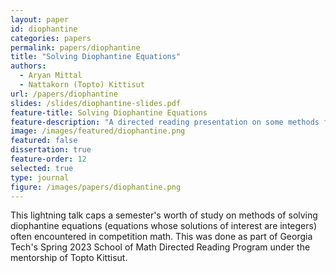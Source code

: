 ```yaml
---
layout: paper
id: diophantine
categories: papers
permalink: papers/diophantine
title: "Solving Diophantine Equations"
authors:
  - Aryan Mittal
  - Nattakorn (Topto) Kittisut
url: /papers/diophantine
slides: /slides/diophantine-slides.pdf
feature-title: Solving Diophantine Equations
feature-description: "A directed reading presentation on some methods for solving integer equations."
image: /images/featured/diophantine.png
featured: false
dissertation: true
feature-order: 12
selected: true
type: journal
figure: /images/papers/diophantine.png
---
```


This lightning talk caps a semester's worth of study on methods of solving diophantine equations (equations whose solutions of interest are integers) often encountered in competition math. This was done as part of Georgia Tech's Spring 2023 School of Math Directed Reading Program under the mentorship of Topto Kittisut.